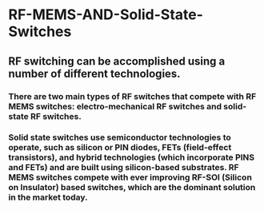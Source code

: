 # RF-MEMS-AND-Solid-State-Switches
## RF switching can be accomplished using a number of different technologies. 
### There are two main types of RF switches that compete with RF MEMS switches:  electro-mechanical RF switches and solid-state RF switches. 

### Solid state switches use semiconductor technologies to operate, such as silicon or PIN diodes, FETs (field-effect transistors), and hybrid technologies (which incorporate PINS  and FETs) and are built using silicon-based substrates. RF MEMS switches compete with ever improving RF-SOI (Silicon on Insulator) based switches, which are the dominant   solution in the market today.
